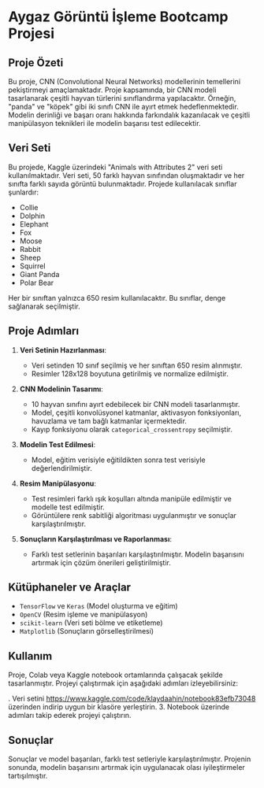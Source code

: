 # Aygaz Görüntü İşleme Bootcamp Projesi

## Proje Özeti

Bu proje, CNN (Convolutional Neural Networks) modellerinin temellerini pekiştirmeyi amaçlamaktadır. Proje kapsamında, bir CNN modeli tasarlanarak çeşitli hayvan türlerini sınıflandırma yapılacaktır. Örneğin, "panda" ve "köpek" gibi iki sınıfı CNN ile ayırt etmek hedeflenmektedir. Modelin derinliği ve başarı oranı hakkında farkındalık kazanılacak ve çeşitli manipülasyon teknikleri ile modelin başarısı test edilecektir.

## Veri Seti

Bu projede, Kaggle üzerindeki "Animals with Attributes 2" veri seti kullanılmaktadır. Veri seti, 50 farklı hayvan sınıfından oluşmaktadır ve her sınıfta farklı sayıda görüntü bulunmaktadır. Projede kullanılacak sınıflar şunlardır:

- Collie
- Dolphin
- Elephant
- Fox
- Moose
- Rabbit
- Sheep
- Squirrel
- Giant Panda
- Polar Bear

Her bir sınıftan yalnızca 650 resim kullanılacaktır. Bu sınıflar, denge sağlanarak seçilmiştir.

## Proje Adımları

1. **Veri Setinin Hazırlanması**: 
    - Veri setinden 10 sınıf seçilmiş ve her sınıftan 650 resim alınmıştır.
    - Resimler 128x128 boyutuna getirilmiş ve normalize edilmiştir.

2. **CNN Modelinin Tasarımı**:
    - 10 hayvan sınıfını ayırt edebilecek bir CNN modeli tasarlanmıştır.
    - Model, çeşitli konvolüsyonel katmanlar, aktivasyon fonksiyonları, havuzlama ve tam bağlı katmanlar içermektedir.
    - Kayıp fonksiyonu olarak `categorical_crossentropy` seçilmiştir.

3. **Modelin Test Edilmesi**:
    - Model, eğitim verisiyle eğitildikten sonra test verisiyle değerlendirilmiştir.

4. **Resim Manipülasyonu**:
    - Test resimleri farklı ışık koşulları altında manipüle edilmiştir ve modelle test edilmiştir.
    - Görüntülere renk sabitliği algoritması uygulanmıştır ve sonuçlar karşılaştırılmıştır.

5. **Sonuçların Karşılaştırılması ve Raporlanması**:
    - Farklı test setlerinin başarıları karşılaştırılmıştır. Modelin başarısını artırmak için çözüm önerileri geliştirilmiştir.

## Kütüphaneler ve Araçlar

- `TensorFlow` ve `Keras` (Model oluşturma ve eğitim)
- `OpenCV` (Resim işleme ve manipülasyon)
- `scikit-learn` (Veri seti bölme ve etiketleme)
- `Matplotlib` (Sonuçların görselleştirilmesi)

## Kullanım

Proje, Colab veya Kaggle notebook ortamlarında çalışacak şekilde tasarlanmıştır. Projeyi çalıştırmak için aşağıdaki adımları izleyebilirsiniz:


. Veri setini https://www.kaggle.com/code/klaydaahin/notebook83efb73048 üzerinden indirip uygun bir klasöre yerleştirin.
3. Notebook üzerinde adımları takip ederek projeyi çalıştırın.

## Sonuçlar

Sonuçlar ve model başarıları, farklı test setleriyle karşılaştırılmıştır. Projenin sonunda, modelin başarısını artırmak için uygulanacak olası iyileştirmeler tartışılmıştır.


